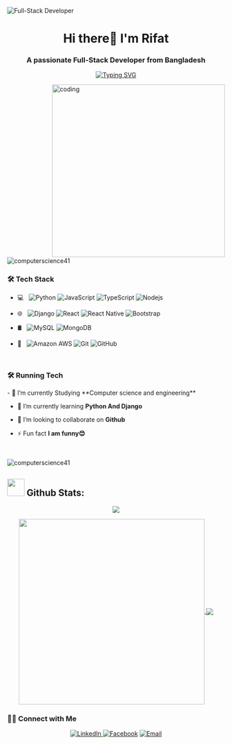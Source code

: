 ![Full-Stack Developer](https://media.licdn.com/dms/image/v2/D5616AQE0woerQIok8w/profile-displaybackgroundimage-shrink_350_1400/profile-displaybackgroundimage-shrink_350_1400/0/1732433221484?e=1738195200&v=beta&t=sKQ4pD0M-iwRelIzyRJ-KFP-tWQZ80OZ9VyYE3QekXs)


<h1 align="center">Hi there👋 I'm Rifat</h1>
<h3 align="center">A passionate Full-Stack Developer from Bangladesh</h3>

<div align="center">
  
  [![Typing SVG](https://readme-typing-svg.herokuapp.com/?lines=I+am+Rifat;I+am+a+Full-Stack+Developer)](https://git.io/typing-svg)
  
</div>


<img align = "right" alt = "coding" width = "400" src = "https://raw.githubusercontent.com/TheDudeThatCode/TheDudeThatCode/master/Assets/Developer.gif">

<p align="left"> <img src="https://komarev.com/ghpvc/?username=computerscience41&label=Profile%20views&color=0e75b6&style=flat" alt="computerscience41" /> </p>

<h3>🛠 Tech Stack</h3>

- 💻 &nbsp; 
![Python](https://img.shields.io/badge/-Python-black?style=flat-square&logo=python)
![JavaScript](https://img.shields.io/badge/-JavaScript-black?style=flat-square&logo=javascript)
![TypeScript](https://img.shields.io/badge/-TypeScript-black?style=flat-square&logo=typescript)
![Nodejs](https://img.shields.io/badge/-Node.Js-black?style=flat-square&logo=Node.js)

- 🌐 &nbsp; 
![Django](https://img.shields.io/badge/-Django-black?style=flat-square&logo=django)
![React](https://img.shields.io/badge/-React-black?style=flat-square&logo=react)
![React Native](https://img.shields.io/badge/-React%20Native-black?style=flat-square&logo=react&logoColor=white)
![Bootstrap](https://img.shields.io/badge/-Bootstrap-black?style=flat-square&logo=bootstrap)

- 🛢 &nbsp; 
![MySQL](https://img.shields.io/badge/-MySQL-black?style=flat-square&logo=mysql)
![MongoDB](https://img.shields.io/badge/-MongoDB-black?style=flat-square&logo=mongodb&logoColor=white)

- 🔧 &nbsp;
![Amazon AWS](https://img.shields.io/badge/Amazon%20AWS-black?style=flat-square&logo=amazon-aws)
![Git](https://img.shields.io/badge/-Git-black?style=flat-square&logo=git)
![GitHub](https://img.shields.io/badge/-GitHub-black?style=flat-square&logo=github)

<br>

<h3>🛠 Running Tech</h3>
- 🔭 I’m currently Studying **Computer science and engineering**

- 🌱 I’m currently learning **Python And Django**

- 👯 I’m looking to collaborate on **Github**

- ⚡ Fun fact **I am funny😊**

<br/>

<p align="left"> <img src="https://komarev.com/ghpvc/?username=computerscience41&label=Profile%20views&color=0e75b6&style=flat" alt="computerscience41" /> </p>  
  
## <img src="https://media.giphy.com/media/ZCN6F3FAkwsyOGU2RS/giphy.gif" width="40"> **Github Stats:**

<p align="center">
   <img align="center" src="https://github-readme-streak-stats.herokuapp.com?user=computerscience41&theme=slateorange&border=DDDDDD&stroke=4FDD21&fire=C7DD4F&currStreakNum=DDDB61"/>
</p>

 <p align="center">
  <a href="https://github.com/computerscience41">
   <img width="430" align="center" src="https://github-readme-stats.vercel.app/api?username=computerscience41&show_icons=true&theme=slateorange&count_private=true">
  </a>
  <a href="https://github.com/computerscience41">
    <img align="center" src="https://github-readme-stats.anuraghazra1.vercel.app/api/top-langs/?username=computerscience41&layout=compact&theme=slateorange&langs_count=8" />
  </a>
 </p>

<h3> 🤝🏻 Connect with Me </h3>

<p align="center">
<a href="https://www.linkedin.com/in/rakib-hasan-rifat/" target="_blank">
  <img alt="LinkedIn" src="https://img.shields.io/badge/-Rakib%20Hasan%20Rifat-dimgray?style=flat-square&logo=linkedin">
</a>
<a href="https://www.facebook.com/rakib.hasan.rifat.cse/"><img alt="Facebook" src="https://img.shields.io/badge/rakib.hasan.rifat.cse-facebook-blue?style=flat&logo=facebook"></a>
<a href="mailto:rifat.cse.edu05@gmail.com"><img alt="Email" src="https://img.shields.io/badge/Email-rifat.cse.edu05@gmail.com-blue?style=flat-square&logo=gmail"></a>
</p>




